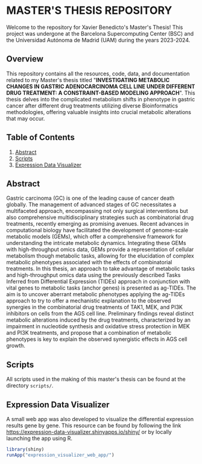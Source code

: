 # MASTER'S THESIS REPOSITORY

Welcome to the repository for Xavier Benedicto's Master's Thesis! This project was undergone at the Barcelona Supercomputing Center (BSC) and the Universidad Autónoma de Madrid (UAM) during the years 2023-2024.


## Overview

This repository contains all the resources, code, data, and documentation related to my Master's thesis titled "**INVESTIGATING METABOLIC CHANGES IN GASTRIC ADENOCARCINOMA CELL LINE UNDER DIFFERENT DRUG TREATMENT: A CONSTRAINT-BASED MODELING APPROACH**". This thesis delves into the complicated metabolism shifts in phenotype in gastric cancer after different drug treatments utilizing diverse Bioinformatics methodologies, offering valuable insights into crucial metabolic alterations that may occur. 


## Table of Contents

1. [Abstract](#abstract)
2. [Scripts](#scripts)
3. [Expression Data Visualizer]()


## Abstract

Gastric carcinoma (GC) is one of the leading cause of cancer death globally. The management of advanced stages of GC necessitates a multifaceted approach, encompassing not only surgical interventions but also comprehensive multidisciplinary strategies such as combinatorial drug treatments, recently emerging as promising avenues. Recent advances in computational biology have facilitated the development of genome-scale metabolic models (GEMs), which offer a comprehensive framework for understanding the intricate metabolic dynamics. Integrating these GEMs with high-throughput omics data, GEMs provide a representation of cellular metabolism though metabolic tasks, allowing for the elucidation of complex metabolic phenotypes associated with the effects of combinatorial treatments. In this thesis, an approach to take advantage of metabolic tasks and high-throughput omics data using the previously described Tasks Inferred from Differential Expression (TIDEs) approach in conjunction with vital genes to metabolic tasks (anchor genes) is presented as ag-TIDEs. The aim is to uncover aberrant metabolic phenotypes applying the ag-TIDEs approach to try to offer a mechanistic explanation to the observed synergies in the combinatorial drug treatments of TAK1, MEK, and PI3K inhibitors on cells from the AGS cell line. Preliminary findings reveal distinct metabolic alterations induced by the drug treatments, characterized by an impairment in nucleotide synthesis and oxidative stress protection in MEK and PI3K treatments, and propose that a combination of metabolic phenotypes is key to explain the observed synergistic effects in AGS cell growth. 


## Scripts

All scripts used in the making of this master's thesis can be found at the directory `scripts/`. 


## Expression Data Visualizer 

A small web app was also developed to visualize the differential expression results gene by gene. This resource can be found by following the link https://expression-data-visualizer.shinyapps.io/shiny/ or by locally launching the app using R.

```R
library(shiny)
runApp("expression_visualizer_web_app/")
```